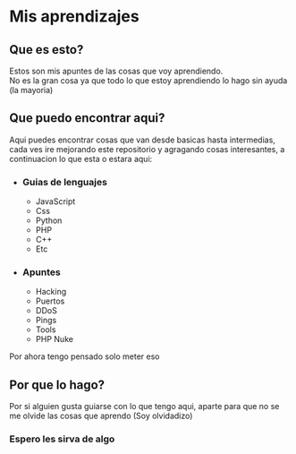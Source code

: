 # Mis aprendizajes

## Que es esto?

Estos son mis apuntes de las cosas que voy aprendiendo.
<br>
No es la gran cosa ya que todo lo que estoy aprendiendo lo hago sin ayuda (la mayoria)

## Que puedo encontrar aqui?
Aqui puedes encontrar cosas que van desde basicas hasta intermedias, cada ves ire mejorando este repositorio y agragando cosas interesantes, a continuacion lo que esta o estara aqui:

- <h3>Guias de lenguajes</h3>

    - JavaScript
    - Css
    - Python
    - PHP
    - C++
    - Etc
- <h3>Apuntes</h3>
    
    - Hacking
    - Puertos 
    - DDoS
    - Pings
    - Tools
    - PHP Nuke

Por ahora tengo pensado solo meter eso

## Por que lo hago?

Por si alguien gusta guiarse con lo que tengo aqui, aparte para que no se me olvide las cosas que aprendo (Soy olvidadizo)

### Espero les sirva de algo